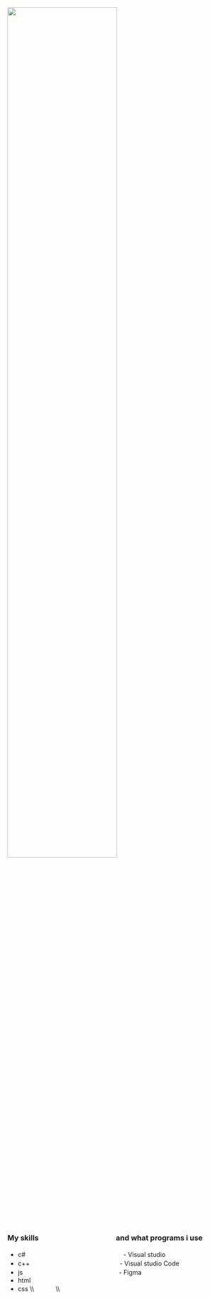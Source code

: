 <img src="https://cdnb.artstation.com/p/assets/images/images/035/019/793/original/tima-baish-wellcum.gif?1613903332" width="70%">

### My skills   ᅠ     　  ᅠ     　  ᅠ     　 and what programs i use
- c#   ᅠ     　  ᅠ     　  ᅠ     　  ᅠ   　  　 - Visual studio
- c++   ᅠ     　  ᅠ     　  ᅠ     　   ᅠ    　- Visual studio Code
- js   ᅠ     　  ᅠ     　  ᅠ     　   ᅠ   　　- Figma
- html
- css
\\\  ᅠ     　\\\

&#8195; &#8195; &#8195; &#8195; &#8195; &#8195; &#8195; &#8195; &#8195; &#8195; &#8195; &#8195; 





